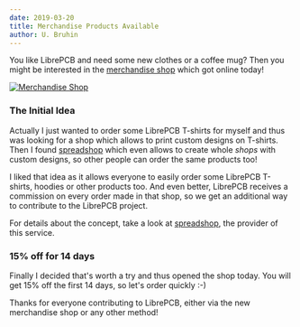 ```yaml
---
date: 2019-03-20
title: Merchandise Products Available
author: U. Bruhin
---
```


You like LibrePCB and need some new clothes or a coffee mug? Then you might be
interested in the [merchandise shop](https://shop.spreadshirt.com/librepcb/)
which got online today!

[![Merchandise Shop](/img/merchandise_shop.png)](/img/merchandise_shop.png)

### The Initial Idea

Actually I just wanted to order some LibrePCB T-shirts for myself and thus was
looking for a shop which allows to print custom designs on T-shirts. Then I
found [spreadshop](https://www.spreadshop.com/) which even allows to create
whole *shops* with custom designs, so other people can order the same products
too!

I liked that idea as it allows everyone to easily order some LibrePCB T-shirts,
hoodies or other products too. And even better, LibrePCB receives a commission
on every order made in that shop, so we get an additional way to contribute to
the LibrePCB project.

For details about the concept, take a look at
[spreadshop](https://www.spreadshop.com/), the provider of this service.

### 15% off for 14 days

Finally I decided that's worth a try and thus opened the shop today. You will
get 15% off the first 14 days, so let's order quickly :-)

Thanks for everyone contributing to LibrePCB, either via the new merchandise
shop or any other method!
